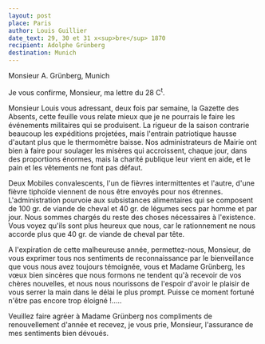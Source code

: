 ```yaml
---
layout: post
place: Paris
author: Louis Guillier
date_text: 29, 30 et 31 x<sup>bre</sup> 1870
recipient: Adolphe Grünberg
destination: Munich
---
```


Monsieur A. Grünberg, Munich


Je vous confirme, Monsieur, ma lettre du 28 C<sup>t</sup>.

Monsieur Louis vous adressant, deux fois par semaine, la Gazette des Absents,
cette feuille vous relate mieux que je ne pourrais le faire les événements
militaires qui se produisent.
La rigueur de la saison contrarie beaucoup les expéditions projetées, mais
l'entrain patriotique hausse d'autant plus que le thermomètre baisse.
Nos administrateurs de Mairie ont bien à faire pour soulager les misères qui
accroissent, chaque jour, dans des proportions énormes, mais la charité
publique leur vient en aide, et le pain et les vêtements ne font pas défaut.

Deux Mobiles convalescents, l'un de fièvres intermittentes et l'autre, d'une
fièvre tiphoïde viennent de nous être envoyés pour nos étrennes.
L'administration pourvoie aux subsistances alimentaires qui se composent de
100 gr. de viande de cheval et 40 gr. de légumes secs par homme et par jour.
Nous sommes chargés du reste des choses nécessaires à l'existence.
Vous voyez qu'ils sont plus heureux que nous, car le rationnement ne nous
accorde plus que 40 gr. de viande de cheval par tête.

A l'expiration de cette malheureuse année, permettez-nous, Monsieur, de vous
exprimer tous nos sentiments de reconnaissance par le bienveillance que vous
nous avez toujours témoignée, vous et Madame Grünberg, les vœux bien sincères
que nous formons ne tendent qu'à recevoir de vos chères nouvelles, et nous nous
nourissons de l'espoir d'avoir le plaisir de vous serrer la main dans le délai
le plus prompt.
Puisse ce moment fortuné n'être pas encore trop éloigné !.....

Veuillez faire agréer à Madame Grünberg nos compliments de renouvellement
d'année et recevez, je vous prie, Monsieur, l'assurance de mes sentiments bien
dévoués.
